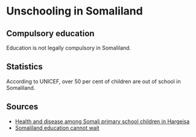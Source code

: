 # Unschooling in Somaliland

## Compulsory education

Education is not legally compulsory in Somaliland.

## Statistics

According to UNICEF,
over 50 per cent of children are out of school in Somaliland.

## Sources

- [Health and disease among Somali primary school children in Hargeisa](https://doi.org/10.1080/16549716.2019.1598648)
- [Somaliland education cannot wait](https://www.unicef.org/esa/press-releases/somaliland-education-cannot-wait-and-unicef-launch-multi-year-programme)
